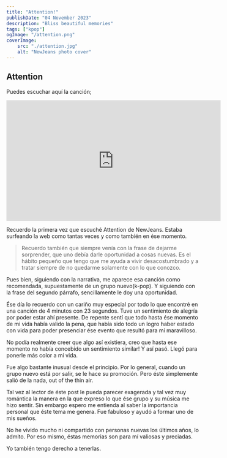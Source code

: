 ```yaml
---
title: "Attention!"
publishDate: "04 November 2023"
description: "Bliss beautiful memories"
tags: ["kpop"]
ogImage: "/attention.png"
coverImage: 
    src: "./attention.jpg"
    alt: "NewJeans photo cover"
---
```


## Attention

Puedes escuchar aquí la canción;

<iframe 
    width="560" 
    height="315" 
    src="https://www.youtube.com/embed/js1CtxSY38I?si=TjgrWvxUCGUfnwk1" 
    title="YouTube video player" 
    frameborder="0" 
    allow="accelerometer; autoplay; clipboard-write; encrypted-media; gyroscope; picture-in-picture; web-share" allowfullscreen>
</iframe>

Recuerdo la primera vez que escuché Attention de NewJeans. Estaba surfeando la web
como tantas veces y como también en ése momento. 

>Recuerdo también que siempre venía con la frase de dejarme sorprender, que uno debía darle oportunidad 
>a cosas nuevas. Es el hábito pequeño que tengo que me ayuda a vivir desacostumbrado y a tratar siempre
>de no quedarme solamente con lo que conozco.

Pues bien, siguiendo con la narrativa, me aparece esa canción como recomendada, supuestamente
de un grupo nuevo(k-pop). Y siguiendo con la frase del segundo párrafo, sencillamente le doy una oportunidad.

Ése día lo recuerdo con un cariño muy especial por todo lo que encontré en una canción de 4 minutos con
23 segundos. Tuve un sentimiento de alegría por poder estar ahí presente. De repente sentí que todo hasta ése momento
de mi vida había valido la pena, que había sido todo un logro haber estado con vida para poder presenciar
ése evento que resultó para mí maravilloso. 

No podía realmente creer que algo así existiera, creo que hasta ese momento no había concebido un sentimiento similar!
Y así pasó. Llegó para ponerle más color a mi vida.

Fue algo bastante inusual desde el principio. Por lo general, cuando un grupo nuevo está por salir, 
se le hace su promoción. Pero éste simplemente salió de la nada, out of the thin air.

Tal vez al lector de éste post le pueda parecer exagerada y tal vez muy romántica la manera en la que expreso lo
que ése grupo y su música me hizo sentir. Sin embargo espero me entienda al saber la importancia personal
que éste tema me genera. Fue fabuloso y ayudó a formar uno de mis sueños.

No he vivido mucho ni compartido con personas nuevas los últimos años, lo admito. Por eso mismo, éstas memorias son para mí
valiosas y preciadas. 

Yo también tengo derecho a tenerlas.

